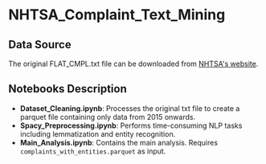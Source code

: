 # NHTSA_Complaint_Text_Mining

## Data Source
The original FLAT_CMPL.txt file can be downloaded from [NHTSA's website](https://static.nhtsa.gov/odi/ffdd/cmpl/Import_Instructions_Excel_All.pdf).

## Notebooks Description
- **Dataset_Cleaning.ipynb**: Processes the original txt file to create a parquet file containing only data from 2015 onwards.
- **Spacy_Preprocessing.ipynb**: Performs time-consuming NLP tasks including lemmatization and entity recognition.
- **Main_Analysis.ipynb**: Contains the main analysis. Requires `complaints_with_entities.parquet` as input.